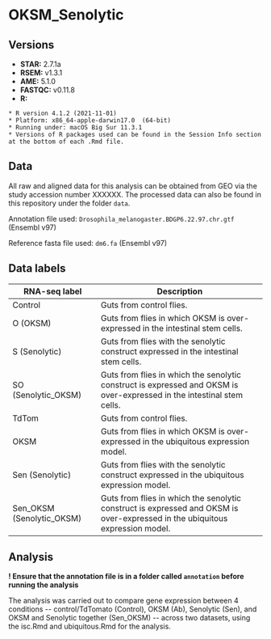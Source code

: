 # OKSM_Senolytic

## Versions
* **STAR:** 2.7.1a
* **RSEM:** v1.3.1
* **AME:** 5.1.0
* **FASTQC:** v0.11.8
* **R:** 
```
* R version 4.1.2 (2021-11-01)
* Platform: x86_64-apple-darwin17.0  (64-bit)
* Running under: macOS Big Sur 11.3.1
* Versions of R packages used can be found in the Session Info section at the bottom of each .Rmd file.
```
## Data
All raw and aligned data for this analysis can be obtained from GEO via the study accession number XXXXXX. The processed data can also be found in this repository under the folder `data`.

Annotation file used: `Drosophila_melanogaster.BDGP6.22.97.chr.gtf` (Ensembl v97)

Reference fasta file used: `dm6.fa` (Ensembl v97)

## Data labels
RNA-seq label|Description
---|---
Control| Guts from control flies.
O (OKSM)|Guts from flies in which OKSM is over-expressed in the intestinal stem cells.
S (Senolytic)|Guts from flies with the senolytic construct expressed in the intestinal stem cells.
SO (Senolytic_OKSM)|Guts from flies in which the senolytic construct is expressed and OKSM is over-expressed in the intestinal stem cells.
TdTom| Guts from control flies.
OKSM| Guts from flies in which OKSM is over-expressed in the ubiquitous expression model.
Sen (Senolytic)|Guts from flies with the senolytic construct expressed in the ubiquitous expression model.
Sen_OKSM (Senolytic_OKSM)|Guts from flies in which the senolytic construct is expressed and OKSM is over-expressed in the ubiquitous expression model.

## Analysis
**! Ensure that the annotation file is in a folder called `annotation` before running the analysis**

The analysis was carried out to compare gene expression between 4 conditions -- control/TdTomato (Control), OKSM (Ab), Senolytic (Sen), and OKSM and Senolytic together (Sen_OKSM) -- across two datasets, using the isc.Rmd and ubiquitous.Rmd for the analysis. 
